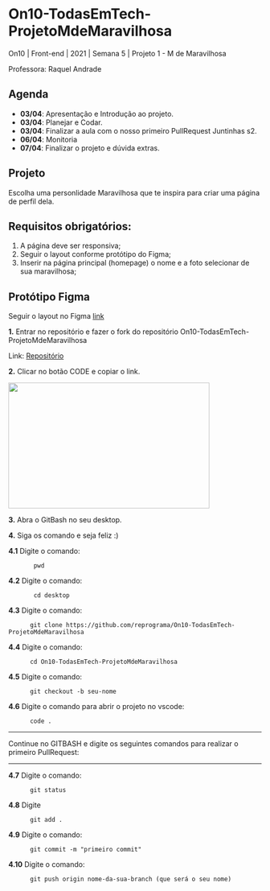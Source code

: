 # On10-TodasEmTech-ProjetoMdeMaravilhosa 


On10 | Front-end | 2021 | Semana 5 | Projeto 1 - M de Maravilhosa
 
Professora: Raquel Andrade

## Agenda 
- **03/04**: Apresentação e Introdução ao projeto.
- **03/04**: Planejar e Codar.
- **03/04**: Finalizar a aula com o nosso primeiro PullRequest Juntinhas s2.
- **06/04**: Monitoria 
- **07/04**: Finalizar o projeto e dúvida extras.

## Projeto
Escolha uma personlidade Maravilhosa que te inspira para criar uma página de perfil dela.

## Requisitos obrigatórios:
1. A página deve ser responsiva;
2. Seguir o layout conforme protótipo do Figma;
3. Inserir na página principal (homepage) o nome e a foto selecionar de sua maravilhosa;


## Protótipo Figma
Seguir o layout no Figma [link](https://www.figma.com/file/CgnXgNdWjk4rxANWa5PCsu/MDM2021?node-id=0%3A1)


**1.** Entrar no repositório e fazer o fork do repositório On10-TodasEmTech-ProjetoMdeMaravilhosa

   Link: [Repositório](https://github.com/reprograma/On10-TodasEmTech-ProjetoMdeMaravilhosa)

**2.** Clicar no botão CODE e copiar o link.


<img src="https://i.ibb.co/1J2MF22/git-fork.png" width="400" height="250" >

     
**3.** Abra o GitBash no seu desktop.
   
**4.** Siga os comando e seja feliz :)

   **4.1**  Digite o comando:
 ``` 
        pwd
 ```

   **4.2**  Digite o comando:
 ```
        cd desktop
 ```

   **4.3** Digite o comando:
 ```
       git clone https://github.com/reprograma/On10-TodasEmTech-ProjetoMdeMaravilhosa 
 ```

   **4.4** Digite o comando:
 ```
       cd On10-TodasEmTech-ProjetoMdeMaravilhosa
 ```

   **4.5** Digite o comando:
 ```
       git checkout -b seu-nome
 ```

   **4.6** Digite o comando para abrir o projeto no vscode:
 ```
       code . 
 ```
___________________________________________________________________________________________________________

   Continue no GITBASH e digite os seguintes comandos para realizar o primeiro PullRequest:
___________________________________________________________________________________________________________

**4.7** Digite o comando: 
 ```
       git status
 ```

 **4.8** Digite 
 ```
       git add .
 ```

 **4.9** Digite o comando:
 ```
       git commit -m "primeiro commit"
 ```

 **4.10** Digite o comando:
 ```
       git push origin nome-da-sua-branch (que será o seu nome)
 ```

